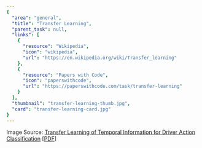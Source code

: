 ```yaml
---
{
  "area": "general",
  "title": "Transfer Learning",
  "parent_task": null,
  "links": [
    {
      "resource": "Wikipedia",
      "icon": "wikipedia",
      "url": "https://en.wikipedia.org/wiki/Transfer_learning"
    },
    {
      "resource": "Papers with Code",
      "icon": "paperswithcode",
      "url": "https://paperswithcode.com/task/transfer-learning"
    }
  ],
  "thumbnail": "transfer-learning-thumb.jpg",
  "card": "transfer-learning-card.jpg"
}
---
```

Image Source: [Transfer Learning of Temporal Information for Driver Action Classification](https://www.semanticscholar.org/paper/Transfer-Learning-of-Temporal-Information-for-Lemley-Bazrafkan/5d12bf1bd56dd07c62304336143fb0d783a4a36d) [[PDF](http://ceur-ws.org/Vol-1964/NN1.pdf)]  